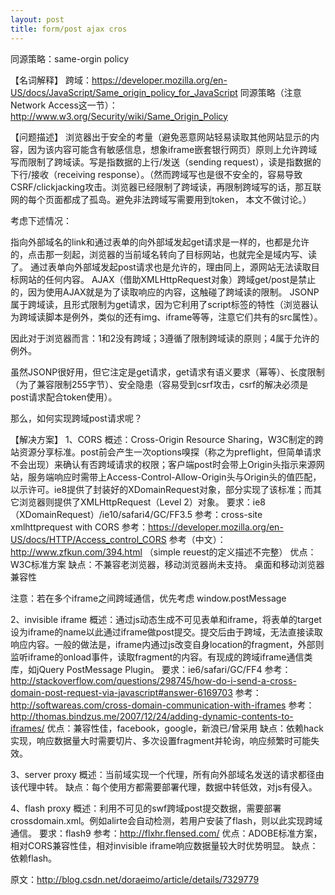 ```yaml
---
layout: post
title: form/post ajax cros
---
```



同源策略：same-orgin policy


【名词解释】
跨域：https://developer.mozilla.org/en-US/docs/JavaScript/Same_origin_policy_for_JavaScript
同源策略（注意Network Access这一节）：http://www.w3.org/Security/wiki/Same_Origin_Policy

【问题描述】
浏览器出于安全的考量（避免恶意网站轻易读取其他网站显示的内容，因为该内容可能含有敏感信息，想象iframe嵌套银行网页）原则上允许跨域写而限制了跨域读。写是指数据的上行/发送（sending request），读是指数据的下行/接收（receiving response）。（然而跨域写也是很不安全的，容易导致CSRF/clickjacking攻击。浏览器已经限制了跨域读，再限制跨域写的话，那互联网的每个页面都成了孤岛。避免非法跨域写需要用到token，
本文不做讨论。）

考虑下述情况：

指向外部域名的link和通过表单的向外部域发起get请求是一样的，也都是允许的，点击那一刻起，浏览器的当前域名转向了目标网站，也就完全是域内写、读了。
通过表单向外部域发起post请求也是允许的，理由同上，源网站无法读取目标网站的任何内容。
AJAX（借助XMLHttpRequest对象）跨域get/post是禁止的，因为使用AJAX就是为了读取响应的内容，这触碰了跨域读的限制。
JSONP属于跨域读，且形式限制为get请求，因为它利用了script标签的特性（浏览器认为跨域读脚本是例外，类似的还有img、iframe等等，注意它们共有的src属性）。


因此对于浏览器而言：1和2没有跨域；3遵循了限制跨域读的原则；4属于允许的例外。


虽然JSONP很好用，但它注定是get请求，get请求有语义要求（幂等）、长度限制（为了兼容限制255字节）、安全隐患（容易受到csrf攻击，csrf的解决必须是post请求配合token使用）。


那么，如何实现跨域post请求呢？

【解决方案】
1、CORS
概述：Cross-Origin Resource Sharing，W3C制定的跨站资源分享标准。post前会产生一次options嗅探（称之为preflight，但简单请求不会出现）来确认有否跨域请求的权限；客户端post时会带上Origin头指示来源网站，服务端响应时需带上Access-Control-Allow-Origin头与Origin头的值匹配，以示许可。ie8提供了封装好的XDomainRequest对象，部分实现了该标准；而其它浏览器则提供了XMLHttpRequest（Level 2）对象。
要求：ie8（XDomainRequest）/ie10/safari4/GC/FF3.5
参考：cross-site xmlhttprequest with CORS
参考：https://developer.mozilla.org/en-US/docs/HTTP/Access_control_CORS 
参考（中文）：http://www.zfkun.com/394.html （simple reuest的定义描述不完整）
优点：W3C标准方案
缺点：不兼容老浏览器，移动浏览器尚未支持。   桌面和移动浏览器兼容性

注意：若在多个iframe之间跨域通信，优先考虑 window.postMessage

2、invisible iframe
概述：通过js动态生成不可见表单和iframe，将表单的target设为iframe的name以此通过iframe做post提交。提交后由于跨域，无法直接读取响应内容。一般的做法是，iframe内通过js改变自身location的fragment，外部则监听iframe的onload事件，读取fragment的内容。有现成的跨域iframe通信类库，如jQuery PostMessage Plugin。
要求：ie6/safari/GC/FF4
参考：http://stackoverflow.com/questions/298745/how-do-i-send-a-cross-domain-post-request-via-javascript#answer-6169703
参考：http://softwareas.com/cross-domain-communication-with-iframes
参考：http://thomas.bindzus.me/2007/12/24/adding-dynamic-contents-to-iframes/
优点：兼容性佳，facebook，google，新浪已/曾采用
缺点：依赖hack实现，响应数据量大时需要切片、多次设置fragment并轮询，响应频繁时可能失效。

3、server proxy 
概述：当前域实现一个代理，所有向外部域名发送的请求都径由该代理中转。
缺点：每个使用方都需要部署代理，数据中转低效，对js有侵入。

4、flash proxy
概述：利用不可见的swf跨域post提交数据，需要部署crossdomain.xml。例如alirte会自动检测，若用户安装了flash，则以此实现跨域通信。
要求：flash9
参考：http://flxhr.flensed.com/
优点：ADOBE标准方案，相对CORS兼容性佳，相对invisible iframe响应数据量较大时优势明显。
缺点：依赖flash。

原文：http://blog.csdn.net/doraeimo/article/details/7329779

